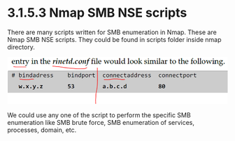 # 3.1.5.3 Nmap SMB NSE scripts

There are many scripts written for SMB enumeration in Nmap. These are Nmap SMB NSE scripts. They could be found in scripts folder inside nmap directory.

![](../../../../.gitbook/assets/image%20%2822%29.png)

We could use any one of the script to perform the specific SMB enumeration like SMB brute force, SMB enumeration of services, processes, domain, etc.


